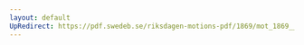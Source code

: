 ```yaml
---
layout: default
UpRedirect: https://pdf.swedeb.se/riksdagen-motions-pdf/1869/mot_1869__ak__00340/mot_1869__ak__00340_001.pdf
---
```

